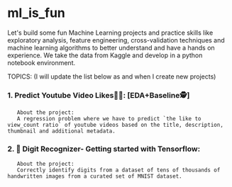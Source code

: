 # ml_is_fun

Let's build some fun Machine Learning projects and practice skills like exploratory analysis, feature engineering, cross-validation techniques and machine learning algorithms to better understand and have a hands on experience. We take the data from Kaggle and develop in a python notebook environment. 

TOPICS:
(I will update the list below as and when I create new projects)

### 1. Predict Youtube Video Likes👍🏽: [EDA+Baseline🕵]
       About the project:
       A regression problem where we have to predict `the like to view_count ratio` of youtube videos based on the title, description, thumbnail and additional metadata. 

### 2. 🧮 Digit Recognizer- Getting started with Tensorflow:
       About the project:
       Correctly identify digits from a dataset of tens of thousands of handwritten images from a curated set of MNIST dataset.
       
